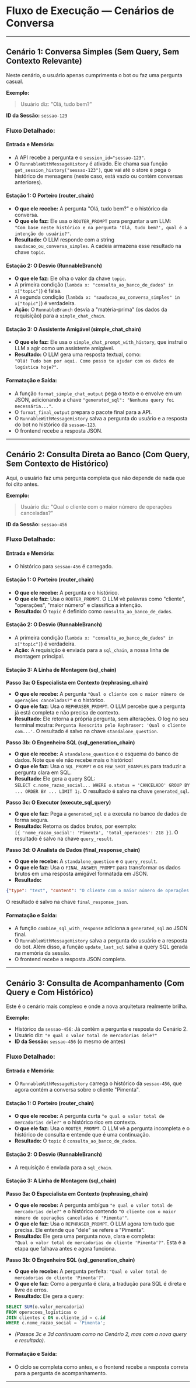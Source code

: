 # Fluxo de Execução — Cenários de Conversa

---

## Cenário 1: Conversa Simples (Sem Query, Sem Contexto Relevante)

Neste cenário, o usuário apenas cumprimenta o bot ou faz uma pergunta casual.

**Exemplo:**

> Usuário diz: "Olá, tudo bem?"

**ID da Sessão:** `sessao-123`

### Fluxo Detalhado:

#### Entrada e Memória:

- A API recebe a pergunta e o `session_id="sessao-123"`.
- O `RunnableWithMessageHistory` é ativado. Ele chama sua função `get_session_history("sessao-123")`, que vai até o store e pega o histórico de mensagens (neste caso, está vazio ou contém conversas anteriores).

#### Estação 1: O Porteiro (router_chain)

- **O que ele recebe:** A pergunta "Olá, tudo bem?" e o histórico da conversa.
- **O que ele faz:** Ele usa o `ROUTER_PROMPT` para perguntar a um LLM:  
  `"Com base neste histórico e na pergunta 'Olá, tudo bem?', qual é a intenção do usuário?"`.
- **Resultado:** O LLM responde com a string `saudacao_ou_conversa_simples`. A cadeia armazena esse resultado na chave `topic`.

#### Estação 2: O Desvio (RunnableBranch)

- **O que ele faz:** Ele olha o valor da chave `topic`.
- A primeira condição (`lambda x: "consulta_ao_banco_de_dados" in x["topic"]`) é falsa.
- A segunda condição (`lambda x: "saudacao_ou_conversa_simples" in x["topic"]`) é verdadeira.
- **Ação:** O `RunnableBranch` desvia a "matéria-prima" (os dados da requisição) para a `simple_chat_chain`.

#### Estação 3: O Assistente Amigável (simple_chat_chain)

- **O que ele faz:** Ele usa o `simple_chat_prompt_with_history`, que instrui o LLM a agir como um assistente amigável.
- **Resultado:** O LLM gera uma resposta textual, como:  
  `"Olá! Tudo bem por aqui. Como posso te ajudar com os dados de logística hoje?"`.

#### Formatação e Saída:

- A função `format_simple_chat_output` pega o texto e o envolve em um JSON, adicionando a chave `"generated_sql": "Nenhuma query foi necessária..."`.
- O `format_final_output` prepara o pacote final para a API.
- O `RunnableWithMessageHistory` salva a pergunta do usuário e a resposta do bot no histórico da `sessao-123`.
- O frontend recebe a resposta JSON.

---

## Cenário 2: Consulta Direta ao Banco (Com Query, Sem Contexto de Histórico)

Aqui, o usuário faz uma pergunta completa que não depende de nada que foi dito antes.

**Exemplo:**

> Usuário diz: "Qual o cliente com o maior número de operações canceladas?"

**ID da Sessão:** `sessao-456`

### Fluxo Detalhado:

#### Entrada e Memória:
- O histórico para `sessao-456` é carregado.

#### Estação 1: O Porteiro (router_chain)
- **O que ele recebe:** A pergunta e o histórico.
- **O que ele faz:** Usa o `ROUTER_PROMPT`. O LLM vê palavras como "cliente", "operações", "maior número" e classifica a intenção.
- **Resultado:** O `topic` é definido como `consulta_ao_banco_de_dados`.

#### Estação 2: O Desvio (RunnableBranch)
- A primeira condição (`lambda x: "consulta_ao_banco_de_dados" in x["topic"]`) é verdadeira.
- **Ação:** A requisição é enviada para a `sql_chain`, a nossa linha de montagem principal.

#### Estação 3: A Linha de Montagem (sql_chain)

**Passo 3a: O Especialista em Contexto (rephrasing_chain)**

- **O que ele recebe:** A pergunta `"Qual o cliente com o maior número de operações canceladas?"` e o histórico.
- **O que ele faz:** Usa o `REPHRASER_PROMPT`. O LLM percebe que a pergunta já está completa e não precisa de contexto.
- **Resultado:** Ele retorna a própria pergunta, sem alterações. O log no seu terminal mostra: `Pergunta Reescrita pelo Rephraser: 'Qual o cliente com...'`. O resultado é salvo na chave `standalone_question`.

**Passo 3b: O Engenheiro SQL (sql_generation_chain)**

- **O que ele recebe:** A `standalone_question` e o esquema do banco de dados. Note que ele não recebe mais o histórico!
- **O que ele faz:** Usa o `SQL_PROMPT` e os `FEW_SHOT_EXAMPLES` para traduzir a pergunta clara em SQL.
- **Resultado:** Ele gera a query SQL:  
  `SELECT c.nome_razao_social... WHERE o.status = 'CANCELADO' GROUP BY ... ORDER BY ... LIMIT 1;`. O resultado é salvo na chave `generated_sql`.

**Passo 3c: O Executor (execute_sql_query)**

- **O que ele faz:** Pega a `generated_sql` e a executa no banco de dados de forma segura.
- **Resultado:** Retorna os dados brutos, por exemplo:  
  `[{ 'nome_razao_social': 'Pimenta', 'total_operacoes': 218 }]`. O resultado é salvo na chave `query_result`.

**Passo 3d: O Analista de Dados (final_response_chain)**

- **O que ele recebe:** A `standalone_question` e o `query_result`.
- **O que ele faz:** Usa o `FINAL_ANSWER_PROMPT` para transformar os dados brutos em uma resposta amigável formatada em JSON.
- **Resultado:**  
```json
{"type": "text", "content": "O cliente com o maior número de operações canceladas é 'Pimenta', com 218 operações."}
```
O resultado é salvo na chave `final_response_json`.

#### Formatação e Saída:

- A função `combine_sql_with_response` adiciona a `generated_sql` ao JSON final.
- O `RunnableWithMessageHistory` salva a pergunta do usuário e a resposta do bot. Além disso, a função `update_last_sql` salva a query SQL gerada na memória da sessão.
- O frontend recebe a resposta JSON completa.

---

## Cenário 3: Consulta de Acompanhamento (Com Query e Com Histórico)

Este é o cenário mais complexo e onde a nova arquitetura realmente brilha.

**Exemplo:**

- Histórico da `sessao-456`: Já contém a pergunta e resposta do Cenário 2.
- Usuário diz: `"e qual o valor total de mercadorias dele?"`
- **ID da Sessão:** `sessao-456` (o mesmo de antes)

### Fluxo Detalhado:

#### Entrada e Memória:
- O `RunnableWithMessageHistory` carrega o histórico da `sessao-456`, que agora contém a conversa sobre o cliente "Pimenta".

#### Estação 1: O Porteiro (router_chain)
- **O que ele recebe:** A pergunta curta `"e qual o valor total de mercadorias dele?"` e o histórico rico em contexto.
- **O que ele faz:** Usa o `ROUTER_PROMPT`. O LLM vê a pergunta incompleta e o histórico de consulta e entende que é uma continuação.
- **Resultado:** O `topic` é `consulta_ao_banco_de_dados`.

#### Estação 2: O Desvio (RunnableBranch)
- A requisição é enviada para a `sql_chain`.

#### Estação 3: A Linha de Montagem (sql_chain)

**Passo 3a: O Especialista em Contexto (rephrasing_chain)**

- **O que ele recebe:** A pergunta ambígua `"e qual o valor total de mercadorias dele?"` e o histórico contendo `"O cliente com o maior número de operações canceladas é 'Pimenta'"`.
- **O que ele faz:** Usa o `REPHRASER_PROMPT`. O LLM agora tem tudo que precisa. Ele entende que "dele" se refere a "Pimenta".
- **Resultado:** Ele gera uma pergunta nova, clara e completa:  
  `"Qual o valor total de mercadorias do cliente 'Pimenta'?"`. Esta é a etapa que falhava antes e agora funciona.

**Passo 3b: O Engenheiro SQL (sql_generation_chain)**

- **O que ele recebe:** A pergunta perfeita: `"Qual o valor total de mercadorias do cliente 'Pimenta'?"`.
- **O que ele faz:** Como a pergunta é clara, a tradução para SQL é direta e livre de erros.
- **Resultado:** Ele gera a query: 
  
```sql
SELECT SUM(o.valor_mercadoria)
FROM operacoes_logisticas o
JOIN clientes c ON o.cliente_id = c.id
WHERE c.nome_razao_social = 'Pimenta';
```

- *(Passos 3c e 3d continuam como no Cenário 2, mas com a nova query e resultado).*

#### Formatação e Saída:
- O ciclo se completa como antes, e o frontend recebe a resposta correta para a pergunta de acompanhamento.

---